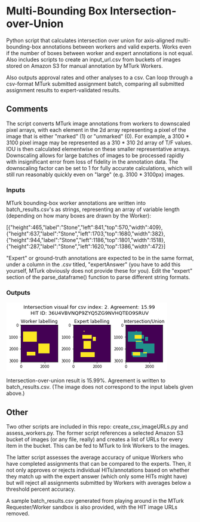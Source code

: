# Multi-Bounding Box Intersection-over-Union

Python script that calculates intersection over union for axis-aligned multi-bounding-box annotations between workers and valid experts. Works even if the number of boxes between worker and expert annotations is not equal. Also includes scripts to create an input_url.csv from buckets of images stored on Amazon S3 for manual annotation by MTurk Workers.

Also outputs approval rates and other analyses to a csv. Can loop through a csv-format MTurk submitted assignment batch, comparing all submitted assignment results to expert-validated results.

## Comments
The script converts MTurk image annotations from workers to downscaled pixel arrays, with each element in the 2d array representing a pixel of the image that is either "marked" (1) or "unmarked" (0). For example, a 3100 * 3100 pixel image may be represented as a 310 * 310 2d array of T/F values. IOU is then calculated elementwise on these smaller representative arrays. Downscaling allows for large batches of images to be processed rapidly with insignificant error from loss of fidelity in the annotation data. The downscaling factor can be set to 1 for fully accurate calculations, which will still run reasonably quickly even on "large" (e.g. 3100 * 3100px) images.

### Inputs

MTurk bounding-box worker annotations are written into batch_results.csv's as strings, representing an array of variable length (depending on how many boxes are drawn by the Worker):

[{"height":465,"label":"Stone","left":841,"top":570,"width":409}, {"height":637,"label":"Stone","left":1703,"top":1680,"width":382},{"height":944,"label":"Stone","left":1186,"top":1801,"width":1518},{"height":287,"label":"Stone","left":1620,"top":1386,"width":472}]

"Expert" or ground-truth annotations are expected to be in the same format, under a column in the .csv titled, "expertAnswer" (you have to add this yourself, MTurk obviously does not provide these for you). Edit the "expert" section of the parse_dataframe() function to parse different string formats.

### Outputs
<p float="left">
<img src="https://github.com/malyalar/complex-intersection-union/blob/master/intersect_example.png">
</p>

Intersection-over-union result is 15.99%. Agreement is written to batch_results.csv. (The image does not correspond to the input labels given above.)


## Other

Two other scripts are included in this repo: create_csv_imageURLs.py and assess_workers.py. The former script references a selected Amazon S3 bucket of images (or any file, really) and creates a list of URLs for every item in the bucket. This can be fed to MTurk to link Workers to the images. 

The latter script assesses the average accuracy of unique Workers who have completed assignments that can be compared to the experts. Then, it not only approves or rejects individual HITs/annotations based on whether they match up with the expert answer (which only some HITs might have) but will reject all assignments submitted by Workers with averages below a threshold percent accuracy.

A sample batch_results.csv generated from playing around in the MTurk Requester/Worker sandbox is also provided, with the HIT image URLs removed.
